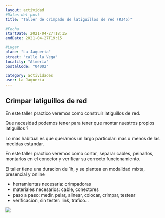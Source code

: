 ```yaml
---
layout: actividad
#Datos del post
title: "Taller de crimpado de latiguillos de red (RJ45)"

#Fecha
startDate: 2021-04-27T18:15
endDate: 2021-04-27T19:15

#Lugar
place: "La Jaqueria"
street: "calle la Vega"
locality: "Almería"
postalCode: "04002"

category: actividades
user: La Jaqueria
---
```


## Crimpar latiguillos de red

En este taller practico veremos como construir latiguillos de red. 

Que necesidad podemos tener para tener que montar nuestros propios latiguillos ? 

Lo mas habitual es que queramos un largo particular: mas o menos de las medidas estandar. 

En este taller practico veremos como cortar, separar cables, peinarlos, montarlos en el conector y verificar su correcto funcionamiento.

El taller tiene una duracion de 1h, y se plantea en modalidad mixta, presencial y online

<ul>
<li>herramientas necesaria: crimpadoras</li>
<li>materiales necesarios: cable, conectores</li>
<li>paso a paso: medir, pelar, alinear, colocar, crimpar, testear</li>
<li>verificacion, sin tester: link, trafico...</li>
</ul>

<img src="/recursos/varios/Diagram_Alarm-Daisychain-T568BCrimp.jpg">


